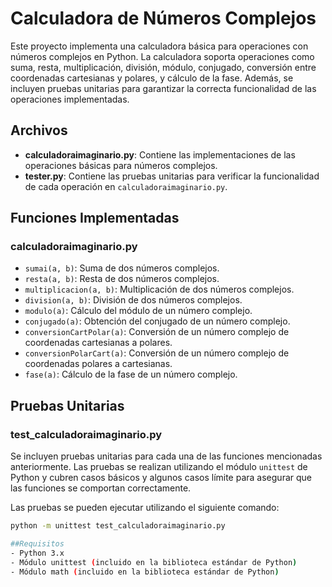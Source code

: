# Calculadora de Números Complejos

Este proyecto implementa una calculadora básica para operaciones con números complejos en Python. La calculadora soporta operaciones como suma, resta, multiplicación, división, módulo, conjugado, conversión entre coordenadas cartesianas y polares, y cálculo de la fase. Además, se incluyen pruebas unitarias para garantizar la correcta funcionalidad de las operaciones implementadas.

## Archivos

- **calculadoraimaginario.py**: Contiene las implementaciones de las operaciones básicas para números complejos.
- **tester.py**: Contiene las pruebas unitarias para verificar la funcionalidad de cada operación en `calculadoraimaginario.py`.

## Funciones Implementadas

### calculadoraimaginario.py

- `sumai(a, b)`: Suma de dos números complejos.
- `resta(a, b)`: Resta de dos números complejos.
- `multiplicacion(a, b)`: Multiplicación de dos números complejos.
- `division(a, b)`: División de dos números complejos.
- `modulo(a)`: Cálculo del módulo de un número complejo.
- `conjugado(a)`: Obtención del conjugado de un número complejo.
- `conversionCartPolar(a)`: Conversión de un número complejo de coordenadas cartesianas a polares.
- `conversionPolarCart(a)`: Conversión de un número complejo de coordenadas polares a cartesianas.
- `fase(a)`: Cálculo de la fase de un número complejo.

## Pruebas Unitarias

### test_calculadoraimaginario.py

Se incluyen pruebas unitarias para cada una de las funciones mencionadas anteriormente. Las pruebas se realizan utilizando el módulo `unittest` de Python y cubren casos básicos y algunos casos límite para asegurar que las funciones se comportan correctamente.

Las pruebas se pueden ejecutar utilizando el siguiente comando:

```bash
python -m unittest test_calculadoraimaginario.py

##Requisitos
- Python 3.x
- Módulo unittest (incluido en la biblioteca estándar de Python)
- Módulo math (incluido en la biblioteca estándar de Python)
